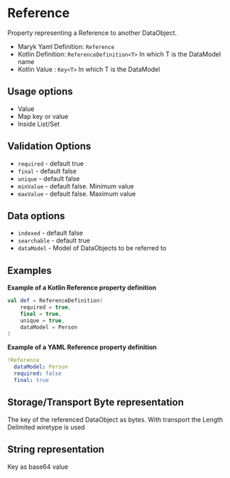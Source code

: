 # Reference
Property representing a Reference to another DataObject.

- Maryk Yaml Definition: `Reference`
- Kotlin Definition: `ReferenceDefinition<T>` In which T is the DataModel name
- Kotlin Value : `Key<T>` In which T is the DataModel

## Usage options
- Value
- Map key or value
- Inside List/Set

## Validation Options
- `required` - default true
- `final` - default false
- `unique` - default false
- `minValue` - default false. Minimum value
- `maxValue` - default false. Maximum value

## Data options
- `indexed` - default false
- `searchable` - default true
- `dataModel` - Model of DataObjects to be referred to

## Examples

**Example of a Kotlin Reference property definition**
```kotlin
val def = ReferenceDefinition(
    required = true,
    final = true,
    unique = true,
    dataModel = Person
)
```

**Example of a YAML Reference property definition**
```yaml
!Reference
  dataModel: Person
  required: false
  final: true
```

## Storage/Transport Byte representation
The key of the referenced DataObject as bytes. With transport the Length Delimited
wiretype is used

## String representation
Key as base64 value
